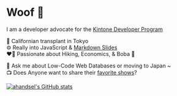 # Woof 🐶
I am a developer advocate for the [Kintone Developer Program](https://kintone.dev/)  

🗼   Californian transplant in Tokyo  
⚙️   Really into JavaScript & [Markdown Slides](https://github.com/ahandsel/talks)  
❤️‍🔥   Passionate about Hiking, Economics, & Boba 🧋  

💬   Ask me about Low-Code Web Databases or moving to Japan ~  
📺   Does Anyone want to share their [favorite shows](Watch_List.md)?  

[![ahandsel's GitHub stats](https://github-readme-stats-ruby-one.vercel.app/api?username=ahandsel)](https://github.com/ahandsel/github-readme-stats)
